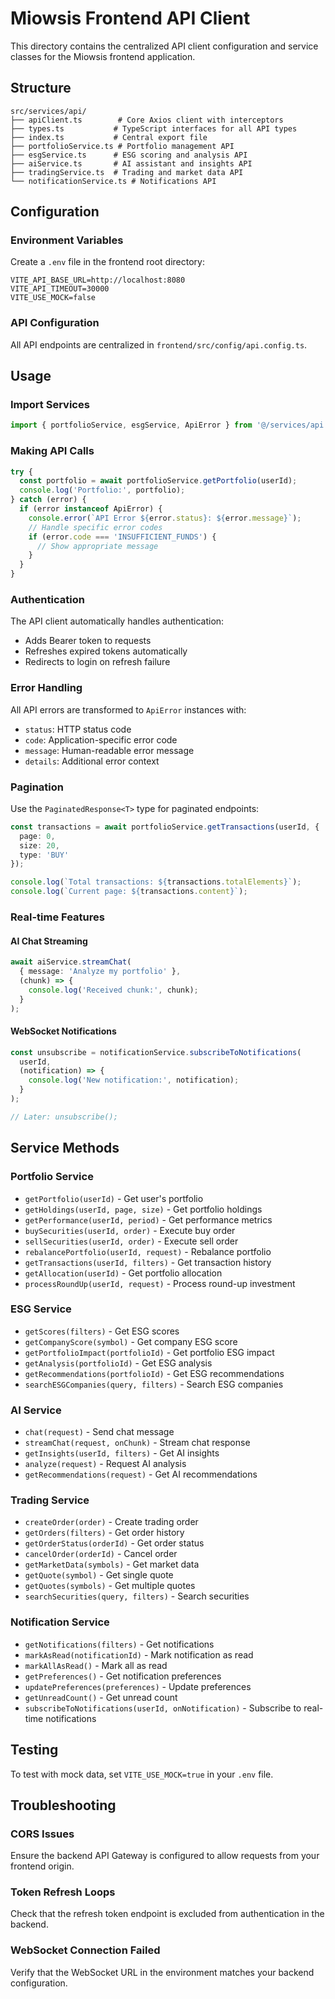 # Miowsis Frontend API Client

This directory contains the centralized API client configuration and service classes for the Miowsis frontend application.

## Structure

```
src/services/api/
├── apiClient.ts        # Core Axios client with interceptors
├── types.ts           # TypeScript interfaces for all API types
├── index.ts           # Central export file
├── portfolioService.ts # Portfolio management API
├── esgService.ts      # ESG scoring and analysis API
├── aiService.ts       # AI assistant and insights API
├── tradingService.ts  # Trading and market data API
└── notificationService.ts # Notifications API
```

## Configuration

### Environment Variables

Create a `.env` file in the frontend root directory:

```env
VITE_API_BASE_URL=http://localhost:8080
VITE_API_TIMEOUT=30000
VITE_USE_MOCK=false
```

### API Configuration

All API endpoints are centralized in `frontend/src/config/api.config.ts`.

## Usage

### Import Services

```typescript
import { portfolioService, esgService, ApiError } from '@/services/api';
```

### Making API Calls

```typescript
try {
  const portfolio = await portfolioService.getPortfolio(userId);
  console.log('Portfolio:', portfolio);
} catch (error) {
  if (error instanceof ApiError) {
    console.error(`API Error ${error.status}: ${error.message}`);
    // Handle specific error codes
    if (error.code === 'INSUFFICIENT_FUNDS') {
      // Show appropriate message
    }
  }
}
```

### Authentication

The API client automatically handles authentication:
- Adds Bearer token to requests
- Refreshes expired tokens automatically
- Redirects to login on refresh failure

### Error Handling

All API errors are transformed to `ApiError` instances with:
- `status`: HTTP status code
- `code`: Application-specific error code
- `message`: Human-readable error message
- `details`: Additional error context

### Pagination

Use the `PaginatedResponse<T>` type for paginated endpoints:

```typescript
const transactions = await portfolioService.getTransactions(userId, {
  page: 0,
  size: 20,
  type: 'BUY'
});

console.log(`Total transactions: ${transactions.totalElements}`);
console.log(`Current page: ${transactions.content}`);
```

### Real-time Features

#### AI Chat Streaming

```typescript
await aiService.streamChat(
  { message: 'Analyze my portfolio' },
  (chunk) => {
    console.log('Received chunk:', chunk);
  }
);
```

#### WebSocket Notifications

```typescript
const unsubscribe = notificationService.subscribeToNotifications(
  userId,
  (notification) => {
    console.log('New notification:', notification);
  }
);

// Later: unsubscribe();
```

## Service Methods

### Portfolio Service
- `getPortfolio(userId)` - Get user's portfolio
- `getHoldings(userId, page, size)` - Get portfolio holdings
- `getPerformance(userId, period)` - Get performance metrics
- `buySecurities(userId, order)` - Execute buy order
- `sellSecurities(userId, order)` - Execute sell order
- `rebalancePortfolio(userId, request)` - Rebalance portfolio
- `getTransactions(userId, filters)` - Get transaction history
- `getAllocation(userId)` - Get portfolio allocation
- `processRoundUp(userId, request)` - Process round-up investment

### ESG Service
- `getScores(filters)` - Get ESG scores
- `getCompanyScore(symbol)` - Get company ESG score
- `getPortfolioImpact(portfolioId)` - Get portfolio ESG impact
- `getAnalysis(portfolioId)` - Get ESG analysis
- `getRecommendations(portfolioId)` - Get ESG recommendations
- `searchESGCompanies(query, filters)` - Search ESG companies

### AI Service
- `chat(request)` - Send chat message
- `streamChat(request, onChunk)` - Stream chat response
- `getInsights(userId, filters)` - Get AI insights
- `analyze(request)` - Request AI analysis
- `getRecommendations(request)` - Get AI recommendations

### Trading Service
- `createOrder(order)` - Create trading order
- `getOrders(filters)` - Get order history
- `getOrderStatus(orderId)` - Get order status
- `cancelOrder(orderId)` - Cancel order
- `getMarketData(symbols)` - Get market data
- `getQuote(symbol)` - Get single quote
- `getQuotes(symbols)` - Get multiple quotes
- `searchSecurities(query, filters)` - Search securities

### Notification Service
- `getNotifications(filters)` - Get notifications
- `markAsRead(notificationId)` - Mark notification as read
- `markAllAsRead()` - Mark all as read
- `getPreferences()` - Get notification preferences
- `updatePreferences(preferences)` - Update preferences
- `getUnreadCount()` - Get unread count
- `subscribeToNotifications(userId, onNotification)` - Subscribe to real-time notifications

## Testing

To test with mock data, set `VITE_USE_MOCK=true` in your `.env` file.

## Troubleshooting

### CORS Issues
Ensure the backend API Gateway is configured to allow requests from your frontend origin.

### Token Refresh Loops
Check that the refresh token endpoint is excluded from authentication in the backend.

### WebSocket Connection Failed
Verify that the WebSocket URL in the environment matches your backend configuration.